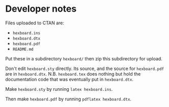 # Developer notes

Files uploaded to CTAN are:
- `hexboard.ins`
- `hexboard.dtx`
- `hexboard.pdf`
- `README.md`

Put these in a subdirectory `hexboard/` then zip this subdirectory for upload.

Don't edit `hexboard.sty` directly. Its source, and the source for `hexboard.pdf` are in `hexboard.dtx`. N.B. `hexboard.tex` does nothing but hold the documentation code that was eventually put in `hexboard.dtx`.

Make `hexboard.sty` by running `latex hexboard.ins`.

Then make `hexboard.pdf` by running `pdflatex hexboard.dtx`.

